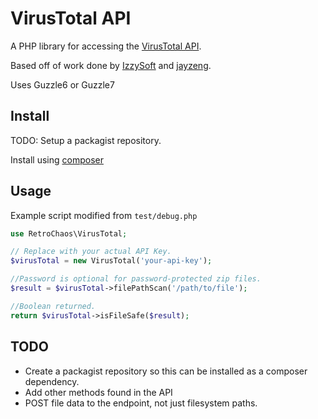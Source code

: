 # VirusTotal API

A PHP library for accessing the [VirusTotal API](https://docs.virustotal.com/reference/overview).

Based off of work done by [IzzySoft](https://github.com/IzzySoft/virustotal/) and [jayzeng](https://github.com/jayzeng/virustotal_apiwrapper/).

Uses Guzzle6 or Guzzle7

## Install

TODO: Setup a packagist repository.

Install using [composer](https://getcomposer.org/)

## Usage

Example script modified from ```test/debug.php```

```php
use RetroChaos\VirusTotal;

// Replace with your actual API Key.
$virusTotal = new VirusTotal('your-api-key');

//Password is optional for password-protected zip files.
$result = $virusTotal->filePathScan('/path/to/file');

//Boolean returned.
return $virusTotal->isFileSafe($result);
```

## TODO

- Create a packagist repository so this can be installed as a composer dependency.
- Add other methods found in the API
- POST file data to the endpoint, not just filesystem paths.
